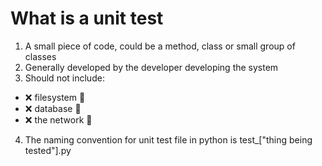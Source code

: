 # What is a unit test

1. A small piece of code, could be a method, class or small group of classes
2. Generally developed by the developer developing the system
3. Should not include:

- :x: filesystem :file_folder:
- :x: database :orange_book:
- :x: the network :signal_strength:

4. The naming convention for unit test file in python is test\_["thing being tested"].py
